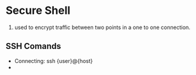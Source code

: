 
# Secure Shell
1. used to encrypt traffic between two points in a one to one connection.

## SSH Comands
 - Connecting: ssh {user}@{host}
 - 
